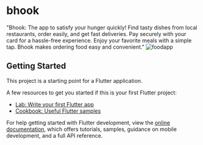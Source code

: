 # bhook

"Bhook: The app to satisfy your hunger quickly! Find tasty dishes from local restaurants, order easily, and get fast deliveries. Pay securely with your card for a hassle-free experience. Enjoy your favorite meals with a simple tap. Bhook makes ordering food easy and convenient."
![foodapp](https://github.com/F4fazil/foodapp/assets/96938666/6e989017-3687-4326-a842-e6d0562435a0)





## Getting Started

This project is a starting point for a Flutter application.

A few resources to get you started if this is your first Flutter project:

- [Lab: Write your first Flutter app](https://docs.flutter.dev/get-started/codelab)
- [Cookbook: Useful Flutter samples](https://docs.flutter.dev/cookbook)

For help getting started with Flutter development, view the
[online documentation](https://docs.flutter.dev/), which offers tutorials,
samples, guidance on mobile development, and a full API reference.
